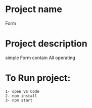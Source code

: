 # Project name
Form
# Project description
simple Form contain All operating 
# To Run project:

```
1- open VS Code
2- npm install
3- npm start

```
